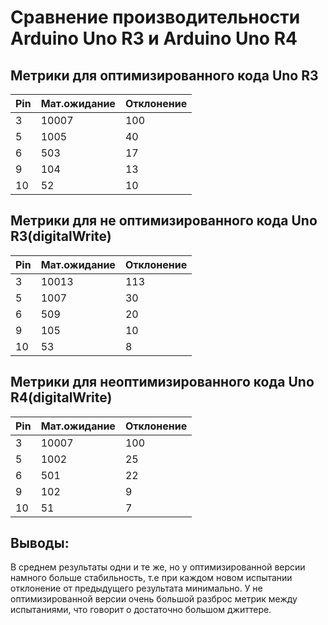 # Сравнение производительности Arduino Uno R3 и Arduino Uno R4
## Метрики для оптимизированного кода Uno R3
| Pin | Мат.ожидание | Отклонение |
|-----|--------------|------------|
| 3   | 10007        | 100        |
| 5   | 1005         | 40         |
| 6   | 503          | 17         |
| 9   | 104          | 13         |
| 10  | 52           | 10         |


## Метрики для не оптимизированного кода Uno R3(digitalWrite)
| Pin | Мат.ожидание | Отклонение |
|-----|--------------|------------|
| 3   | 10013        | 113        |
| 5   | 1007         | 30         |
| 6   | 509          | 20         |
| 9   | 105          | 10         |
| 10  | 53           | 8          |


## Метрики для неоптимизированного кода Uno R4(digitalWrite)
| Pin | Мат.ожидание | Отклонение |
|-----|--------------|------------|
| 3   | 10007        | 100        |
| 5   | 1002         | 25         |
| 6   | 501          | 22         |
| 9   | 102          | 9          |
| 10  | 51           | 7          |

## Выводы:
В среднем результаты одни и те же, но у оптимизированной версии намного больше стабильность, т.е при каждом новом испытании отклонение от предыдущего результата минимально. У не оптимизированной версии очень большой разброс метрик между испытаниями, что говорит о достаточно большом джиттере.
